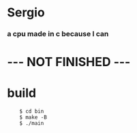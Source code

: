 # Sergio

### a cpu made in c because I can

# --- NOT FINISHED ---

# build

```console
    $ cd bin
    $ make -B
    $ ./main
```